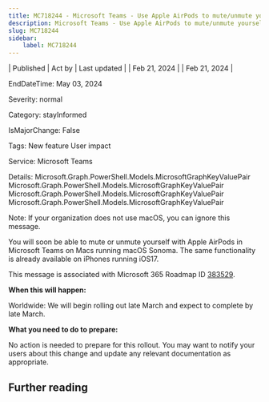 ```yaml
---
title: MC718244 - Microsoft Teams - Use Apple AirPods to mute/unmute yourself
description: Microsoft Teams - Use Apple AirPods to mute/unmute yourself
slug: MC718244
sidebar:
    label: MC718244
---
```


| Published | Act by | Last updated |
| Feb 21, 2024 |  | Feb 21, 2024 |

EndDateTime: May 03, 2024

Severity: normal

Category: stayInformed

IsMajorChange: False

Tags: New feature User impact

Service: Microsoft Teams

Details: Microsoft.Graph.PowerShell.Models.MicrosoftGraphKeyValuePair Microsoft.Graph.PowerShell.Models.MicrosoftGraphKeyValuePair Microsoft.Graph.PowerShell.Models.MicrosoftGraphKeyValuePair Microsoft.Graph.PowerShell.Models.MicrosoftGraphKeyValuePair

<p>Note: If your organization does not use macOS, you can ignore this message.</p><p>You will soon be able to mute or unmute yourself with Apple AirPods in Microsoft Teams on Macs running macOS Sonoma. The same functionality is already available on iPhones running iOS17.</p>
<p>This message is associated with Microsoft 365 Roadmap ID <a href="https://www.microsoft.com/microsoft-365/roadmap?filters=&amp;searchterms=383529" target="_blank">383529</a>.</p>
<p><b>When this will happen:</b></p>

<p>Worldwide: We will begin rolling out late March and expect to complete by late March.<br></p>
<p><b>What you need to do to prepare:</b></p>
<p>No action is needed to prepare for this rollout. You may want to notify your users about this change and update any relevant documentation as appropriate.</p>

## Further reading
